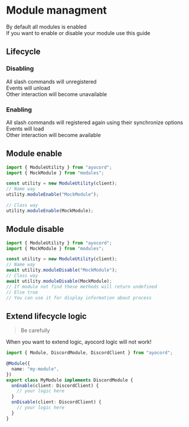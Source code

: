 # Module managment

By default all modules is enabled<br>
If you want to enable or disable your module use this guide

## Lifecycle

### Disabling

All slash commands will unregistered <br>
Events will unload <br>
Other interaction will become unavailable

### Enabling

All slash commands will registered again using their synchronize options <br>
Events will load <br>
Other interaction will become available

## Module enable

```ts
import { ModuleUtility } from "ayocord";
import { MockModule } from "modules";

const utility = new ModuleUtility(client);
// Name way
utility.moduleEnable("MockModule");

// Class way
utility.moduleEnable(MockModule);
```

## Module disable

```ts
import { ModuleUtility } from "ayocord";
import { MockModule } from "modules";

const utility = new ModuleUtility(client);
// Name way
await utility.moduleDisable("MockModule");
// Class way
await utility.moduleDisable(MockModule);
// If module not find these methods will return undefined
// Else true
// You can use it for display information about process
```

## Extend lifecycle logic

> Be carefully

<p> When you want to extend logic, ayocord logic will not work!</p>

```ts
import { Module, DiscordModule, DiscordClient } from "ayocord";

@Module({
  name: "my-module",
})
export class MyModule implements DiscordModule {
  onEnable(client: DiscordClient) {
    // your logic here
  }
  onDisable(client: DiscordClient) {
    // your logic here
  }
}
```
